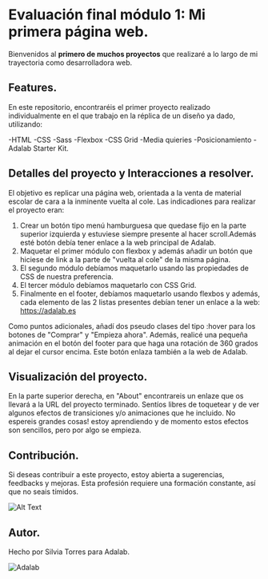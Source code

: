 # Evaluación final módulo 1: Mi primera página web. 

Bienvenidos al **primero de muchos proyectos** que realizaré a lo largo de mi trayectoria como desarrolladora web. 

## Features. 
En este repositorio, encontraréis el primer proyecto realizado individualmente en el que trabajo en la réplica de un diseño ya dado, utilizando:

-HTML 
-CSS 
-Sass 
-Flexbox 
-CSS Grid 
-Media quieries
-Posicionamiento
-Adalab Starter Kit. 

## Detalles del proyecto y Interacciones a resolver. 
El objetivo es replicar una página web, orientada a la venta de material escolar de cara a la inminente vuelta al cole.
Las indicadiones para realizar el proyecto eran: 

1. Crear un botón tipo menú hamburguesa que quedase fijo en la parte superior izquierda y estuviese siempre presente al hacer scroll.Además esté botón debía tener enlace a la web principal de Adalab. 
2. Maquetar el primer módulo con flexbox y además añadir un botón que hiciese de link a la parte de "vuelta al cole" de la misma página. 
3. El segundo módulo debíamos maquetarlo usando las propiedades de CSS de nuestra preferencia. 
4. El tercer módulo debíamos maquetarlo con CSS Grid. 
5. Finalmente en el footer, debíamos maquetarlo usando flexbos y además, cada elemento de las 2 listas presentes debían tener un enlace a la web: https://adalab.es

Como puntos adicionales, añadí dos pseudo clases del tipo :hover para los botones de "Comprar" y "Empieza ahora".
Además, realicé una pequeña animación en el botón del footer para que haga una rotación de 360 grados al dejar el cursor encima. Este botón enlaza también a la web de Adalab. 

## Visualización del proyecto. 
En la parte superior derecha, en "About" encontrareis un enlaze que os llevará a la URL del proyecto terminado. 
Sentíos libres de toquetear y de ver algunos efectos de transiciones y/o animaciones que he incluido. 
No espereis grandes cosas! estoy aprendiendo y de momento estos efectos son sencillos, pero por algo se empieza. 

## Contribución.
Si deseas contribuir a este proyecto, estoy abierta a sugerencias, feedbacks y mejoras.
Esta profesión requiere una formación constante, así que no seais tímidos. 

![Alt Text](https://media.giphy.com/media/vFKqnCdLPNOKc/giphy.gif)


## Autor. 

Hecho por Silvia Torres para Adalab. 




![Adalab](https://beta.adalab.es/resources/images/adalab-logo-155x61-bg-white.png)


